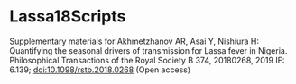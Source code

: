 # Lassa18Scripts

Supplementary materials for Akhmetzhanov AR, Asai Y, Nishiura H: Quantifying the seasonal drivers of transmission for Lassa fever in Nigeria. Philosophical Transactions of the Royal Society B 374, 20180268, 2019 IF: 6.139; [doi:10.1098/rstb.2018.0268](http://dx.doi.org/10.1098/rstb.2018.0268) (Open access)
